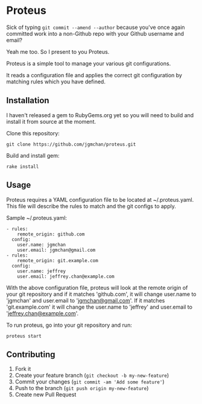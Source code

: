 # Proteus

Sick of typing `git commit --amend --author` because you've once again committed 
work into a non-Github repo with your Github username and email?

Yeah me too. So I present to you Proteus.

Proteus is a simple tool to manage your various git configurations.

It reads a configuration file and applies the correct git configuration
by matching rules which you have defined.

## Installation

I haven't released a gem to RubyGems.org yet so you will need to build
and install it from source at the moment.

Clone this repository:

    git clone https://github.com/jgmchan/proteus.git

Build and install gem:

    rake install

## Usage

Proteus requires a YAML configuration file to be located at ~/.proteus.yaml.
This file will describe the rules to match and the git configs to apply.

Sample ~/.proteus.yaml:

    - rules:
        remote_origin: github.com
      config:
        user.name: jgmchan
        user.email: jgmchan@gmail.com
    - rules:
        remote_origin: git.example.com
      config:
        user.name: jeffrey
        user.email: jeffrey.chan@example.com

With the above configuration file, proteus will look at the remote origin of your git repository and
if it matches 'github.com', it will change user.name to 'jgmchan' and user.email to 'jgmchan@gmail.com'.
If it matches 'git.example.com' it will change the user.name to 'jeffrey' and user.email to 'jeffrey.chan@example.com'.

To run proteus, go into your git repository and run:
    
    proteus start

## Contributing

1. Fork it
2. Create your feature branch (`git checkout -b my-new-feature`)
3. Commit your changes (`git commit -am 'Add some feature'`)
4. Push to the branch (`git push origin my-new-feature`)
5. Create new Pull Request
